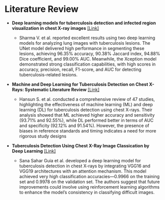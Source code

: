 # Literature Review



- **Deep learning models for tuberculosis detection and infected region visualization in chest X-ray images** [[Link]](https://www.sciencedirect.com/science/article/pii/S2667102623000438)
  
  - Sharma V. et al. reported excellent results using two deep learning models for analyzing lung images with tuberculosis lesions. The UNet model delivered high performance in segmenting these lesions, achieving 96.35% accuracy, 90.38% Jaccard index, 94.88% Dice coefficient, and 99.00% AUC. Meanwhile, the Xception model demonstrated strong classification capabilities, with high scores in accuracy, precision, recall, F1-score, and AUC for detecting tuberculosis-related lesions.


- **Machine and Deep Learning for Tuberculosis Detection on Chest X-Rays: Systematic Literature Review** [[Link]](https://www.jmir.org/2023/1/e43154/)
  - Hansun S. et al. conducted a comprehensive review of 47 studies, highlighting the effectiveness of machine learning (ML) and deep learning (DL) for tuberculosis detection using chest X-rays. Their analysis showed that ML achieved higher accuracy and sensitivity (93.71% and 92.55%), while DL performed better in terms of AUC and specificity (92.12% and 91.54%). However, the presence of biases in reference standards and timing indicates a need for more rigorous study designs

- **Tuberculosis Detection Using Chest X-Ray Image Classication by Deep Learning** [[Link]](https://assets-eu.researchsquare.com/files/rs-2509525/v2/c08f824e4e34e9fabca5792c.pdf?c=1676304832)
  - Sana Sahar Guia et al. developed a deep learning model for tuberculosis detection in chest X-rays by integrating VGG16 and VGG19 architectures with an attention mechanism. This model achieved very high classification accuracies—0.9966 on the training set and 0.9978 on the validation set. The authors suggest that future improvements could involve using reinforcement learning algorithms to enhance the model’s consistency in classifying difficult images.

